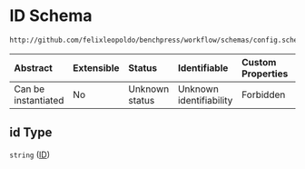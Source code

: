 # ID Schema

```txt
http://github.com/felixleopoldo/benchpress/workflow/schemas/config.schema.json#/definitions/bdgraph_graphsim/properties/id
```



| Abstract            | Extensible | Status         | Identifiable            | Custom Properties | Additional Properties | Access Restrictions | Defined In                                                        |
| :------------------ | :--------- | :------------- | :---------------------- | :---------------- | :-------------------- | :------------------ | :---------------------------------------------------------------- |
| Can be instantiated | No         | Unknown status | Unknown identifiability | Forbidden         | Allowed               | none                | [config.schema.json\*](config.schema.json "open original schema") |

## id Type

`string` ([ID](config-definitions-bdgraph_graphsim-item-properties-id.md))
